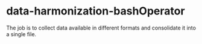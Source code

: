 # data-harmonization-bashOperator
The job is to collect data available in different formats and consolidate it into a single file.
